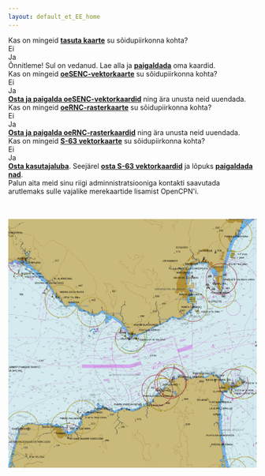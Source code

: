 ```yaml
---
layout: default_et_EE_home
---
```


<div class="questions">
<div class="questionok question">
Kas on mingeid <a href="https://opencpn.org/OpenCPN/info/chartsource.html"><strong>tasuta kaarte</strong></a> su sõidupiirkonna kohta?
</div>
</div>

<div class="arrows">
<div class="answer col1 inline">
<i class="down"></i>
</div>
<div class="answer col2 inline">
<i class="down"></i>
</div>
</div>

<div class="separator"></div>

<div class="answers">
  
<div class="answer col1 inline">
<div class="yesno no">
Ei
</div>
</div>
<div class="answer col2 inline">
<div class="yesno yes">
Ja
</div>
</div>
<div class="answer col3 inline">
<i class="right"></i>
</div>
<div class="answer col4 inline">
<div class="questionok ok">
Õnnitleme! Sul on vedanud. Lae alla ja <a href="https://opencpn.org/wiki/dokuwiki/doku.php?id=opencpn:opencpn_user_manual:getting_started:chart_installation"><strong>paigaldada</strong></a> oma kaardid.
</div>
</div>
</div>

<div class="separator"></div>

<div class="arrows">
<div class="answer col1 inline">
<i class="down"></i>
</div>
</div>

<div class="questions">
<div class="questionok question">
Kas on mingeid <a href="https://o-charts.org/shop/index.php?id_category=8&controller=category"><strong>oeSENC-vektorkaarte</strong></a> su sõidupiirkonna kohta?
</div>
</div>

<div class="arrows">
<div class="answer col1 inline">
<i class="down"></i>
</div>
<div class="answer col2 inline">
<i class="down"></i>
</div>
</div>

<div class="separator"></div>

  
<div class="answers">
    
<div class="answer col1 inline">
<div class="yesno no">
Ei
</div>
</div>
<div class="answer col2 inline">
<div class="yesno yes">
Ja
</div>
</div>
<div class="answer col3 inline">
<i class="right"></i>
</div>
<div class="answer col4 inline">
<div class="questionok ok">
<a href="./oesenc_et_EE.html"><strong>Osta ja paigalda oeSENC-vektorkaardid</strong></a> ning ära unusta neid uuendada.
</div>
</div>
</div>

<div class="separator"></div>

<div class="arrows">
<div class="answer col1 inline">
<i class="down"></i>
</div>
</div>

<div class="questions">
<div class="questionok question">
Kas on mingeid <a href="https://o-charts.org/shop/index.php?id_category=14&controller=category"><strong>oeRNC-rasterkaarte</strong></a> su sõidupiirkonna kohta?
</div>
</div>

<div class="arrows">
<div class="answer col1 inline">
<i class="down"></i>
</div>
<div class="answer col2 inline">
<i class="down"></i>
</div>
</div>

<div class="separator"></div>

    
<div class="answers">
      
<div class="answer col1 inline">
<div class="yesno no">
Ei
</div>
</div>
<div class="answer col2 inline">
<div class="yesno yes">
Ja
</div>
</div>
<div class="answer col3 inline">
<i class="right"></i>
</div>
<div class="answer col4 inline">
<div class="questionok ok">
<a href="./oernc_et_EE.html"><strong>Osta ja paigalda oeRNC-rasterkaardid</strong></a> ning ära unusta neid uuendada.
</div>
</div>
</div>

<div class="separator"></div>

<div class="arrows">
<div class="answer col1 inline">
<i class="down"></i>
</div>
</div>

<div class="questions">
<div class="questionok question">
Kas on mingeid <a href="https://www.chartworld.com/shop/off_enc"><strong>S-63 vektorkaarte</strong></a> su sõidupiirkonna kohta?
</div>
</div>

<div class="arrows">
<div class="answer col1 inline">
<i class="down"></i>
</div>
<div class="answer col2 inline">
<i class="down"></i>
</div>
</div>

<div class="separator"></div>

      
<div class="answers">
        
<div class="answer col1 inline">
<div class="yesno no">
Ei
</div>
</div>
<div class="answer col2 inline">
<div class="yesno yes">
Ja
</div>
</div>
<div class="answer col3 inline">
<i class="right"></i>
</div>
<div class="answer col4 inline">
<div class="questionok ok">
<a href="https://o-charts.org/shop/index.php?id_category=6&controller=category"><strong>Osta kasutajaluba</strong></a>. Seejärel <a href="https://www.chartworld.com/shop/off_enc"><strong>osta S-63 vektorkaardid</strong></a> ja lõpuks <a href="./s63_et_EE.html"><strong>paigaldada nad</strong></a>.
</div>
</div>
</div>

<div class="separator"></div>

<div class="arrows">
<div class="answer col1 inline">
<i class="down"></i>
</div>
</div>

<div class="questions">
<div class="questionok question">
Palun aita meid sinu riigi adminnistratsiooniga kontakti saavutada arutlemaks sulle vajalike merekaartide lisamist OpenCPN'i.
</div>
</div>
<p>
<br/><br/> <img src="./assets/images/oesenc_chart.png" alt="oesenc-kaardid" />
</p>
